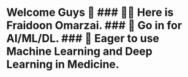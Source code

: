 <h1> Welcome Guys 👋</a>
 ### 👨‍💻️ Here is Fraidoon Omarzai.
 ### 👀 Go in for AI/ML/DL.
 ### 🏥️ Eager to use Machine Learning and Deep Learning in Medicine.

<!---
FraidoonOmarzai/FraidoonOmarzai is a ✨ special ✨ repository because its `README.md` (this file) appears on your GitHub profile.
You can click the Preview link to take a look at your changes.
--->
